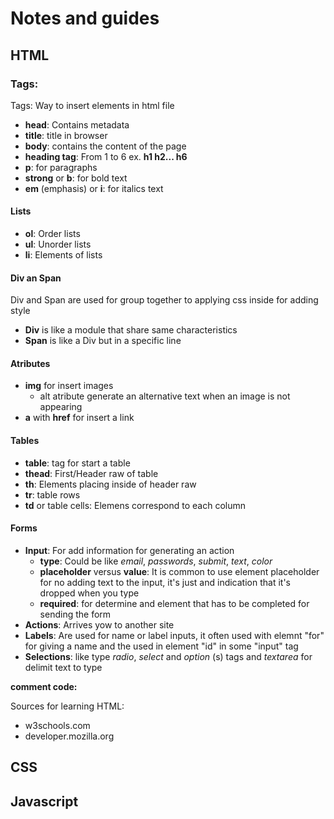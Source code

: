 # Notes and guides

## HTML
### Tags:
Tags: Way to insert elements in html file
- **head**: Contains metadata
- **title**: title in browser
- **body**: contains the content of the page
- **heading tag**: From 1 to 6 ex. **h1 h2... h6**
- **p**: for paragraphs
- **strong** or **b**: for bold text
- **em** (emphasis) or **i**: for italics text

#### Lists
- **ol**: Order lists
- **ul**: Unorder lists
- **li**: Elements of lists

#### Div an Span
Div and Span are used for group together to applying css inside for adding style

- **Div** is like a module that share same characteristics
- **Span** is like a Div but in a specific line

#### Atributes
- **img** for insert images
    - alt atribute generate an alternative text when an image is not appearing
- **a** with **href** for insert a link

#### Tables
- **table**: tag for start a table
- **thead**: First/Header raw of table
- **th**: Elements placing inside of header raw
- **tr**: table rows
- **td** or table cells: Elemens correspond to each column

#### Forms
- **Input**: For add information for generating an action
    - **type**: Could be like _email_, _passwords_, _submit_, _text_, _color_
    - **placeholder** versus **value**: It is common to use element placeholder for no adding text to the input, it's just and indication that it's dropped when you type
    - **required**: for determine and element that has to be completed for sending the form
- **Actions**: Arrives yow to another site
- **Labels**: Are used for name or label inputs, it often used with elemnt "for" for giving a name and the used in element "id" in some "input" tag
- **Selections**: like type _radio_, _select_ and _option_ (s) tags and _textarea_ for delimit text to type

**comment code:** <!-- Anything here is a comment-->

Sources for learning HTML:
- w3schools.com
- developer.mozilla.org

## CSS


## Javascript

